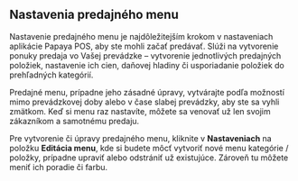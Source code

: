 ## Nastavenia predajného menu

Nastavenie predajného menu je najdôležitejším krokom v nastaveniach aplikácie Papaya POS, aby ste mohli začať predávať. Slúži na vytvorenie ponuky predaja vo Vašej prevádzke – vytvorenie jednotlivých predajných položiek, nastavenie ich cien, daňovej hladiny či usporiadanie položiek do prehľadných kategórií.

Predajné menu, prípadne jeho zásadné úpravy, vytvárajte podľa možností mimo prevádzkovej doby alebo v čase slabej prevádzky, aby ste sa vyhli zmätkom. Keď si menu raz nastavíte, môžete sa venovať už len svojim zákazníkom a samotnému predaju.

Pre vytvorenie či úpravy predajného menu, kliknite v **Nastaveniach** na položku **Editácia menu**, kde si budete môcť vytvoriť nové menu kategórie \/ položky, prípadne upraviť alebo odstrániť už existujúce. Zároveň tu môžete meniť ich poradie či farbu.

